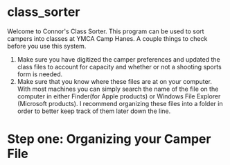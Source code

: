 # class_sorter
Welcome to Connor's Class Sorter. This program can be used to sort campers into classes at YMCA Camp Hanes. A couple things to check before you use this system.

1. Make sure you have digitized the camper preferences and updated the class files to account for capacity and whether or not a shooting sports form is needed.
2. Make sure that you know where these files are at on your computer. With most machines you can simply search the name of the file on the computer in either Finder(for Apple products) or Windows File Explorer (Microsoft products). I recommend organizing these files into a folder in order to better keep track of them later down the line. 


# Step one: Organizing your Camper File 
